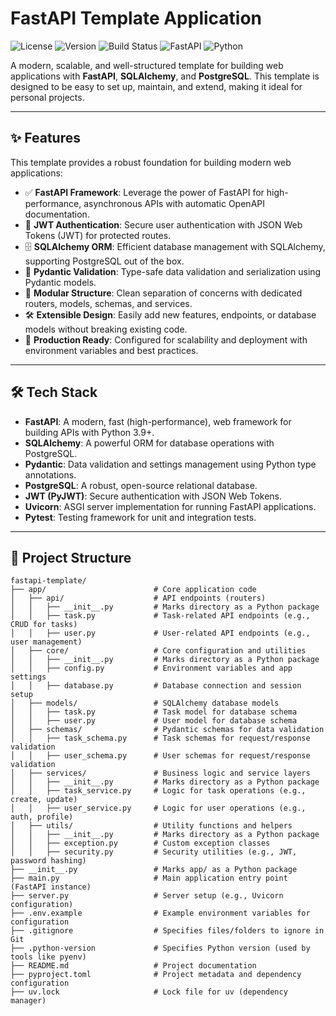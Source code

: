 # FastAPI Template Application
![License](https://img.shields.io/badge/license-MIT-blue.svg)
![Version](https://img.shields.io/badge/version-0.1.0-green.svg)
![Build Status](https://img.shields.io/badge/build-passing-brightgreen.svg)
![FastAPI](https://img.shields.io/badge/FastAPI-0.116.2-009688.svg)
![Python](https://img.shields.io/badge/Python-3.9%2B-blue.svg)


A modern, scalable, and well-structured template for building web applications with **FastAPI**, **SQLAlchemy**, and **PostgreSQL**. This template is designed to be easy to set up, maintain, and extend, making it ideal for personal projects.


---


## ✨ Features

This template provides a robust foundation for building modern web applications:

- ✅ **FastAPI Framework**: Leverage the power of FastAPI for high-performance, asynchronous APIs with automatic OpenAPI documentation.
- 🔐 **JWT Authentication**: Secure user authentication with JSON Web Tokens (JWT) for protected routes.
- 🗄️ **SQLAlchemy ORM**: Efficient database management with SQLAlchemy, supporting PostgreSQL out of the box.
- 🧪 **Pydantic Validation**: Type-safe data validation and serialization using Pydantic models.
- 📁 **Modular Structure**: Clean separation of concerns with dedicated routers, models, schemas, and services.
- 🛠️ **Extensible Design**: Easily add new features, endpoints, or database models without breaking existing code.
- 🚀 **Production Ready**: Configured for scalability and deployment with environment variables and best practices.

---

## 🛠 Tech Stack

- **FastAPI**: A modern, fast (high-performance), web framework for building APIs with Python 3.9+.
- **SQLAlchemy**: A powerful ORM for database operations with PostgreSQL.
- **Pydantic**: Data validation and settings management using Python type annotations.
- **PostgreSQL**: A robust, open-source relational database.
- **JWT (PyJWT)**: Secure authentication with JSON Web Tokens.
- **Uvicorn**: ASGI server implementation for running FastAPI applications.
- **Pytest**: Testing framework for unit and integration tests.

---
## 📂 Project Structure
```text
fastapi-template/
├── app/                        # Core application code
│   ├── api/                    # API endpoints (routers)
│   │   ├── __init__.py         # Marks directory as a Python package
│   │   ├── task.py             # Task-related API endpoints (e.g., CRUD for tasks)
│   │   ├── user.py             # User-related API endpoints (e.g., user management)
│   ├── core/                   # Core configuration and utilities
│   │   ├── __init__.py         # Marks directory as a Python package
│   │   ├── config.py           # Environment variables and app settings
│   │   ├── database.py         # Database connection and session setup
│   ├── models/                 # SQLAlchemy database models
│   │   ├── task.py             # Task model for database schema
│   │   ├── user.py             # User model for database schema
│   ├── schemas/                # Pydantic schemas for data validation
│   │   ├── task_schema.py      # Task schemas for request/response validation
│   │   ├── user_schema.py      # User schemas for request/response validation
│   ├── services/               # Business logic and service layers
│   │   ├── __init__.py         # Marks directory as a Python package
│   │   ├── task_service.py     # Logic for task operations (e.g., create, update)
│   │   ├── user_service.py     # Logic for user operations (e.g., auth, profile)
│   ├── utils/                  # Utility functions and helpers
│   │   ├── __init__.py         # Marks directory as a Python package
│   │   ├── exception.py        # Custom exception classes
│   │   ├── security.py         # Security utilities (e.g., JWT, password hashing)
├── __init__.py                 # Marks app/ as a Python package
├── main.py                     # Main application entry point (FastAPI instance)
├── server.py                   # Server setup (e.g., Uvicorn configuration)
├── .env.example                # Example environment variables for configuration
├── .gitignore                  # Specifies files/folders to ignore in Git
├── .python-version             # Specifies Python version (used by tools like pyenv)
├── README.md                   # Project documentation
├── pyproject.toml              # Project metadata and dependency configuration
├── uv.lock                     # Lock file for uv (dependency manager)
```



